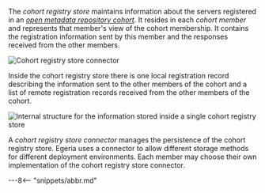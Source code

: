 <!-- SPDX-License-Identifier: CC-BY-4.0 -->
<!-- Copyright Contributors to the ODPi Egeria project. -->


The *cohort registry store* maintains information about the servers registered in an *[open metadata repository cohort](/egeria-docs/concepts/cohort-member)*.  It resides in each *cohort member* and represents that member's view of the cohort membership.   It contains the registration information sent by this member and the responses received from the other members.

![Cohort registry store connector](/egeria-docs/connectors/runtime/cohort-registry-store-connector.svg)

Inside the cohort registry store there is one local registration record describing the information sent to the other members of the cohort and a list of remote registration records received from the other members of the cohort.

![Internal structure for the information stored inside a single cohort registry store](/egeria-docs/connectors/runtime/cohort-registry-store-contents.svg)

A *cohort registry store connector* manages the persistence of the cohort registry store.  Egeria uses a connector to allow different storage methods for different deployment environments.  Each member may choose their own implementation of the cohort registry store connector.

---8<-- "snippets/abbr.md"
